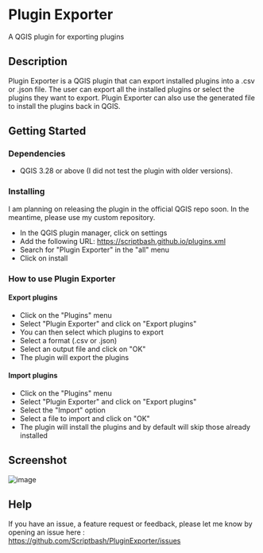 # Plugin Exporter
A QGIS plugin for exporting plugins

## Description

Plugin Exporter is a QGIS plugin that can export installed plugins into a .csv or .json file. The user can export all the installed plugins or select the plugins they want to export.
Plugin Exporter can also use the generated file to install the plugins back in QGIS.

## Getting Started

### Dependencies

* QGIS 3.28 or above (I did not test the plugin with older versions).

### Installing
I am planning on releasing the plugin in the official QGIS repo soon. In the meantime, please use my custom repository.
* In the QGIS plugin manager, click on settings
* Add the following URL: https://scriptbash.github.io/plugins.xml
* Search for "Plugin Exporter" in the "all" menu
* Click on install

### How to use Plugin Exporter
#### Export plugins
* Click on the "Plugins" menu
* Select "Plugin Exporter" and click on "Export plugins"
* You can then select which plugins to export
* Select a format (.csv or .json)
* Select an output file and click on "OK"
* The plugin will export the plugins

#### Import plugins
* Click on the "Plugins" menu
* Select "Plugin Exporter" and click on "Export plugins"
* Select the "Import" option
* Select a file to import and click on "OK"
* The plugin will install the plugins and by default will skip those already installed

## Screenshot
![image](https://github.com/Scriptbash/PluginExporter/assets/98601298/4b92a3da-2cab-448c-865b-0949eeef5f3f)


## Help

If you have an issue, a feature request or feedback, please let me know by opening an issue here : https://github.com/Scriptbash/PluginExporter/issues
